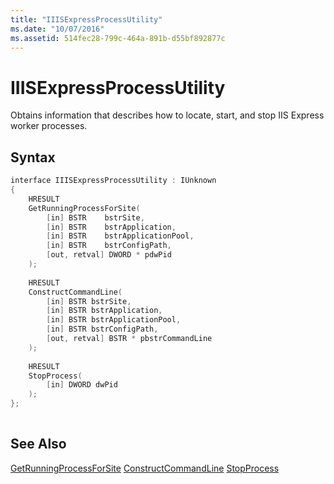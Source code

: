 ```yaml
---
title: "IIISExpressProcessUtility"
ms.date: "10/07/2016"
ms.assetid: 514fec28-799c-464a-891b-d55bf892877c
---
```

# IIISExpressProcessUtility
Obtains information that describes how to locate, start, and stop IIS Express worker processes.  
  
## Syntax  
  
```cpp  
interface IIISExpressProcessUtility : IUnknown  
{  
    HRESULT  
    GetRunningProcessForSite(
        [in] BSTR    bstrSite,
        [in] BSTR    bstrApplication,
        [in] BSTR    bstrApplicationPool,
        [in] BSTR    bstrConfigPath,
        [out, retval] DWORD * pdwPid  
    );  
  
    HRESULT  
    ConstructCommandLine(
        [in] BSTR bstrSite,  
        [in] BSTR bstrApplication,  
        [in] BSTR bstrApplicationPool,
        [in] BSTR bstrConfigPath,
        [out, retval] BSTR * pbstrCommandLine  
    );  
  
    HRESULT  
    StopProcess(
        [in] DWORD dwPid  
    );  
};  
  
```  
  
## See Also  
 [GetRunningProcessForSite](../../extensions/express-api-reference/getrunningprocessforsite.md)
 [ConstructCommandLine](../../extensions/express-api-reference/constructcommandline.md)
 [StopProcess](../../extensions/express-api-reference/stopprocess.md)
